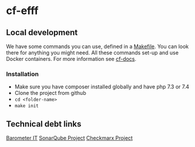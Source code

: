 # cf-efff

## Local development

We have some commands you can use, defined in a [Makefile](./Makefile). You can look there for anything you might need. All these commands set-up and use Docker containers. 
For more information see [cf-docs](https://github.com/Clearfacts/cf-docs/blob/66552172fedf8663a0d8a7d165d076565035218f/dev/LocalDevSetup.md).

### Installation

- Make sure you have composer installed globally and have php 7.3 or 7.4
- Clone the project from github
- `cd <folder-name>`
- `make init`

## Technical debt links

[Barometer IT](https://wolterskluwer.barometerit.com/b/system/041800002496)
[SonarQube Project](https://sonarqube.cloud-dev.wolterskluwer.eu/dashboard?id=clearfacts%3Acf-efff)
[Checkmarx Project](https://test4tools.cchaxcess.com/CxWebClient/ProjectStateSummary.aspx?projectid=17870)